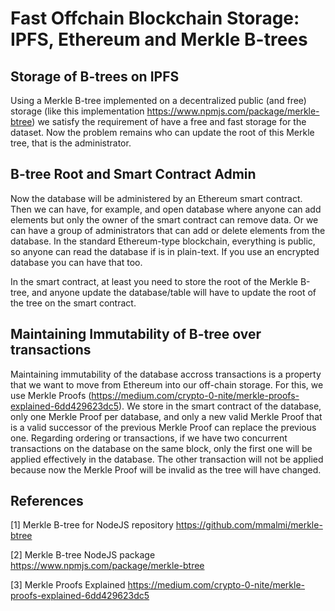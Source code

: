 ﻿# Fast Offchain Blockchain Storage: IPFS, Ethereum and Merkle B-trees
 
 ## Storage of B-trees on IPFS
 
 Using a Merkle B-tree implemented on a decentralized public (and free) storage (like this implementation https://www.npmjs.com/package/merkle-btree) we satisfy the requirement of have a free and fast storage for the dataset. Now the problem remains who can update the root of this Merkle tree, that is the administrator.
 
 ## B-tree Root and Smart Contract Admin
 
 Now the database will be administered by an Ethereum smart contract. Then we can have, for example, and open database where anyone can add elements but only the owner of the smart contract can remove data. Or we can have a group of administrators that can add or delete elements from the database. In the standard Ethereum-type blockchain, everything is public, so anyone can read the database if is in plain-text. If you use an encrypted database you can have that too.
 
 In the smart contract, at least you need to store the root of the Merkle B-tree, and anyone update the database/table will have to update the root of the tree on the smart contract.
 
 ## Maintaining Immutability of B-tree over transactions
 
 Maintaining immutability of the database accross transactions is a property that we want to move from Ethereum into our off-chain storage. For this, we use Merkle Proofs (https://medium.com/crypto-0-nite/merkle-proofs-explained-6dd429623dc5). We store in the smart contract of the database, only one Merkle Proof per database, and only a new valid Merkle Proof that is a valid successor of the previous Merkle Proof can replace the previous one. Regarding ordering or transactions, if we have two concurrent transactions on the database on the same block, only the first one will be applied effectively in the database. The other transaction will not be applied because now the Merkle Proof will be invalid as the tree will have changed.
 
 
## References

[1] Merkle B-tree for NodeJS repository https://github.com/mmalmi/merkle-btree

[2] Merkle B-tree NodeJS package https://www.npmjs.com/package/merkle-btree

[3] Merkle Proofs Explained https://medium.com/crypto-0-nite/merkle-proofs-explained-6dd429623dc5
 
